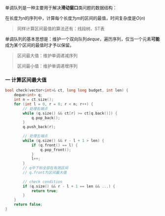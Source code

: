 单调队列是一种主要用于解决**滑动窗口**类问题的数据结构：

在长度为$n$的序列中，计算每个长度为$m$的区间的最值，时间复杂度是$O(n)$

> 同样计算区间最值的算法还有：线段树、ST表



单调队列的基本思想是：维护一个双向队列$deque$，遍历序列，仅当一个元素**可能**成为某个区间的最值时才予以保留。

> 区间最大值：维护单调递减序列
>
> 区间最小值：维护单调递增序列



### 一 计算区间最大值

```cpp
bool check(vector<int>& ct, long long budget, int len) {
    deque<int> q;
    int n = ct.size();
    for (int l = 0, r = 0; r < n; r++) {
        // 处理右端点
        while (q.size() && ct[r] >= ct[q.back()]) {
            q.pop_back();
        }
        q.push_back(r);
        
        // 处理左端点
        while (q.size() && r - l + 1 > len) {
            if (q.front() == l) {
                q.pop_front();
            }
            l++;
        }
        // q中下标全部在有效区间
        // q.front为区间最大值
        
        // check condition
        if (q.size() && r - l + 1 == len && ...) {
            return true;
        }
    }
    return false;
}
```

